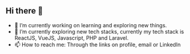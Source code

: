 ## Hi there 👋

<!--
**ryanDevCode/ryanDevCode** is a ✨ _special_ ✨ repository because its `README.md` (this file) appears on your GitHub profile.



Here are some ideas to get you started:
- [Portoflio](https://jason-ryan-porfolio.netlify.app
- 🔭 I’m currently working on learning and exploring new things.
- 🌱 I’m learning Web Development
- 👯 I’m looking to collaborate on ...
- 🤔 I’m looking for help with ...
- 💬 Ask me about ...
- 📫 How to reach me: Through the links on profile, email or linkedIn
- 😄 Pronouns: ...
- ⚡ Fun fact: ...
-->
- 🔭 I’m currently working on learning and exploring new things.
- 🌱 I’m currently exploring new tech stacks, currently my tech stack is ReactJS, VueJS, Javascript, PHP and Laravel.
- 📫 How to reach me: Through the links on profile, email or LinkedIn

